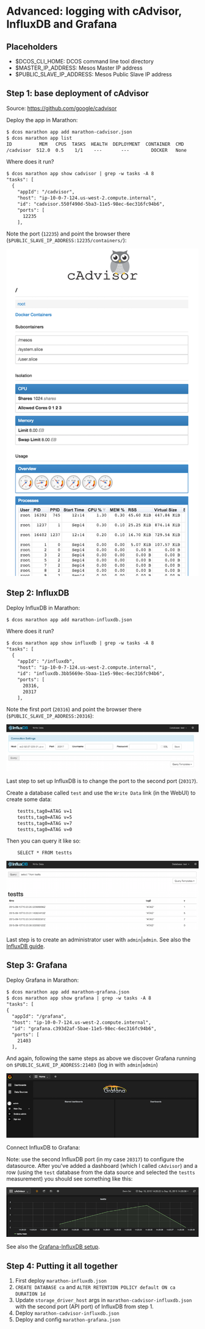 # Advanced: logging with cAdvisor, InfluxDB and Grafana

## Placeholders
- $DCOS_CLI_HOME: DCOS command line tool directory
- $MASTER_IP_ADDRESS: Mesos Master IP address
- $PUBLIC_SLAVE_IP_ADDRESS: Mesos Public Slave IP address

## Step 1: base deployment of cAdvisor
Source: https://github.com/google/cadvisor

Deploy the app in Marathon:

    $ dcos marathon app add marathon-cadvisor.json
    $ dcos marathon app list
    ID          MEM   CPUS  TASKS  HEALTH  DEPLOYMENT  CONTAINER  CMD
    /cadvisor  512.0  0.5    1/1    ---       ---        DOCKER   None

Where does it run?

    $ dcos marathon app show cadvisor | grep -w tasks -A 8
    "tasks": [
      {
        "appId": "/cadvisor",
        "host": "ip-10-0-7-124.us-west-2.compute.internal",
        "id": "cadvisor.550f490d-5ba3-11e5-98ec-6ec316fc94b6",
        "ports": [
          12235
        ],

Note the port (`12235`) and point the browser there (`$PUBLIC_SLAVE_IP_ADDRESS:12235/containers/`):


![cAdvisor screenshot](cadvisor-screenshot.png)

## Step 2:  InfluxDB

Deploy InfluxDB in Marathon:

    $ dcos marathon app add marathon-influxdb.json

Where does it run?

    $ dcos marathon app show influxdb | grep -w tasks -A 8
    "tasks": [
      {
        "appId": "/influxdb",
        "host": "ip-10-0-7-124.us-west-2.compute.internal",
        "id": "influxdb.3bb5669e-5baa-11e5-98ec-6ec316fc94b6",
        "ports": [
          20316,
          20317
        ],
        
Note the first port (`20316`) and point the browser there (`$PUBLIC_SLAVE_IP_ADDRESS:20316`):

![InfluxDB setup screenshot](influxdb-screenshot_0.png)

Last step to set up InfluxDB is to change the port to the second port (`20317`).

Create a database called `test` and use the `Write Data` link (in the WebUI) to create some data:

        testts,tag0=ATAG v=1
        testts,tag0=ATAG v=5
        testts,tag0=ATAG v=7
        testts,tag0=ATAG v=0

Then you can query it like so:

        SELECT * FROM testts

![InfluxDB query screenshot](influxdb-screenshot_1.png)


Last step is to create an administrator user with `admin`|`admin`. See also the [InfluxDB guide](https://influxdb.com/docs/v0.9/introduction/overview.html).

## Step 3: Grafana

Deploy Grafana in Marathon:

    $ dcos marathon app add marathon-grafana.json
    $ dcos marathon app show grafana | grep -w tasks -A 8
    "tasks": [
    {
      "appId": "/grafana",
      "host": "ip-10-0-7-124.us-west-2.compute.internal",
      "id": "grafana.c393d2af-5bae-11e5-98ec-6ec316fc94b6",
      "ports": [
        21403
      ],

And again, following the same steps as above we discover Grafana running on `$PUBLIC_SLAVE_IP_ADDRESS:21403` (log in with `admin`|`admin`)

![Grafana setup screenshot](grafana-screenshot_0.png)

Connect InfluxDB to Grafana:

Note: use the second InfluxDB port (in my case `20317`) to configure the datasource. After you've added a dashboard (which I called `cAdvisor`) and a row (using the `test` database from the data source and selected the `testts` measurement) you should see something like this:

![Grafana test DB/testts measurement plot screenshot](grafana-screenshot_1.png)

See also the [Grafana-InfluxDB setup](http://docs.grafana.org/datasources/influxdb/).


## Step 4: Putting it all together

1. First deploy `marathon-influxdb.json`
1. `CREATE DATABASE ca` and `ALTER RETENTION POLICY default ON ca DURATION 1d`
1. Update `storage_driver_host` args in `marathon-cadvisor-influxdb.json` with the second port (API port) of InfluxDB from step 1.
1. Deploy `marathon-cadvisor-influxdb.json`
1. Deploy and config `marathon-grafana.json`
